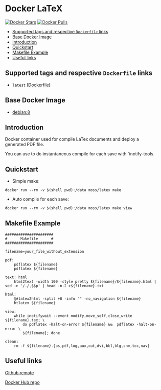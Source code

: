 Docker LaTeX
==============

[![Docker Stars](https://img.shields.io/docker/stars/moss/latex.svg?style=flat-square)]()
[![Docker Pulls](https://img.shields.io/docker/pulls/moss/latex.svg?style=flat-square)]()


* [Supported tags and respective `Dockerfile` links](#supported-tags-and-respective-dockerfile-links)
* [Base Docker Image](#base-docker-image)
* [Introduction](#introduction)
* [Quickstart](#quickstart)
* [Makefile Example](#makefile-example)
* [Useful links](#useful-links)

## Supported tags and respective `Dockerfile` links

* `latest` [(Dockerfile)](https://github.com/moss-it/docker-latex/blob/master/Dockerfile)

## Base Docker Image

* [debian:8](https://registry.hub.docker.com/_/debian/)

## Introduction

Docker container used for compile LaTex documents and deploy a generated PDF
file.

You can use to do instantaneous compile for each save with `inotify-tools.

## Quickstart

* Simple make:

```
docker run --rm -v $(shell pwd):/data moss/latex make
```

* Auto compile for each save:

```
docker run --rm -v $(shell pwd):/data moss/latex make view
```

## Makefile Example
```
######################
#      Makefile      #
######################

filename=your_file_without_extension

pdf:
	pdflatex ${filename}
	pdflatex ${filename}

text: html
	html2text -width 100 -style pretty ${filename}/${filename}.html | sed -n '/./,$$p' | head -n-2 >${filename}.txt

html:
	@#latex2html -split +0 -info "" -no_navigation ${filename}
	htlatex ${filename}

view:
	while inotifywait --event modify,move_self,close_write ${filename}.tex; \
		do pdflatex -halt-on-error ${filename} &&  pdflatex -halt-on-error \
		${filename}; done

clean:
	rm -f ${filename}.{ps,pdf,log,aux,out,dvi,bbl,blg,snm,toc,nav}
```

## Useful links

[Github remote](https://github.com/moss-it/docker-latex)

[Docker Hub repo](https://hub.docker.com/r/moss/latex/latex)
